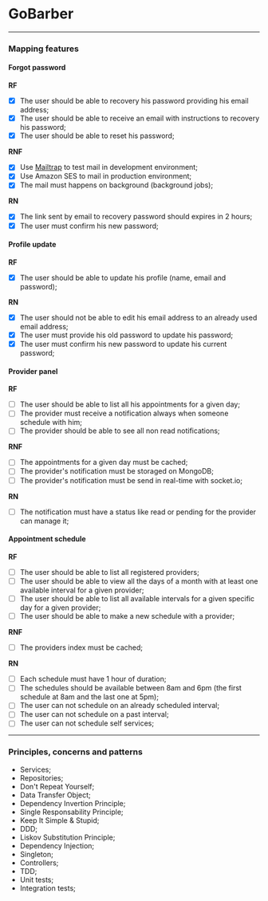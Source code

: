 # GoBarber

---
### Mapping features
#### Forgot password
**RF**
- [x] The user should be able to recovery his password providing his email address;
- [x] The user should be able to receive an email with instructions to recovery his password;
- [x] The user should be able to reset his password;

**RNF**
- [x] Use [Mailtrap](https://mailtrap.io/) to test mail in development environment;
- [x] Use Amazon SES to mail in production environment;
- [x] The mail must happens on background (background jobs);

**RN**
- [x] The link sent by email to recovery password should expires in 2 hours;
- [x] The user must confirm his new password;

#### Profile update
**RF**
- [x] The user should be able to update his profile (name, email and password);

**RN**
- [x] The user should not be able to edit his email address to an already used email address;
- [x] The user must provide his old password to update his password;
- [x] The user must confirm his new password to update his current password;

#### Provider panel
**RF**
- [ ] The user should be able to list all his appointments for a given day;
- [ ] The provider must receive a notification always when someone schedule with him;
- [ ] The provider should be able to see all non read notifications;

**RNF**
- [ ] The appointments for a given day must be cached;
- [ ] The provider's notification must be storaged on MongoDB;
- [ ] The provider's notification must be send in real-time with socket.io;

**RN**
- [ ] The notification must have a status like read or pending for the provider can manage it;

#### Appointment schedule
**RF**
- [ ] The user should be able to list all registered providers;
- [ ] The user should be able to view all the days of a month with at least one available interval for a given provider;
- [ ] The user should be able to list all available intervals for a given specific day for a given provider;
- [ ] The user should be able to make a new schedule with a provider;

**RNF**
- [ ] The providers index must be cached;

**RN**
- [ ] Each schedule must have 1 hour of duration;
- [ ] The schedules should be available between 8am and 6pm (the first schedule at 8am and the last one at 5pm);
- [ ] The user can not schedule on an already scheduled interval;
- [ ] The user can not schedule on a past interval;
- [ ] The user can not schedule self services;

---
### Principles, concerns and patterns
- Services;
- Repositories;
- Don't Repeat Yourself;
- Data Transfer Object;
- Dependency Invertion Principle;
- Single Responsability Principle;
- Keep It Simple & Stupid;
- DDD;
- Liskov Substitution Principle;
- Dependency Injection;
- Singleton;
- Controllers;
- TDD;
- Unit tests;
- Integration tests;
